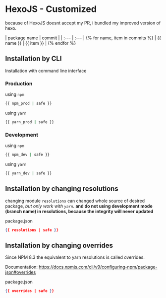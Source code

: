# HexoJS - Customized
because of HexoJS doesnt accept my PR, i bundled my improved version of hexo.

| package name | commit |
| :--- | :--- | {% for name, item in commits %}
| {{ name }} | {{ item }} | {% endfor %}

## Installation by CLI
Installation with command line interface

### Production

using `npm`
```bash
{{ npm_prod | safe }}
```

using `yarn`
```bash
{{ yarn_prod | safe }}
```

### Development

using `npm`
```bash
{{ npm_dev | safe }}
```

using `yarn`
```bash
{{ yarn_dev | safe }}
```

## Installation by changing resolutions
changing module `resolutions` can changed whole source of desired package, _but only work with `yarn`_. **and do not using development mode (branch name) in resolutions, because the integrity will never updated**

package.json
```json
{{ resolutions | safe }}
```

## Installation by changing overrides

Since NPM 8.3 the equivalent to yarn resolutions is called overrides.

Documentation: https://docs.npmjs.com/cli/v9/configuring-npm/package-json#overrides

package.json
```json
{{ overrides | safe }}
```
